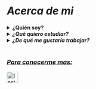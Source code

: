 <h1><i> Acerca de mi </i></h1>

<div>
<details>
        <summary><b>¿Quién soy?</b></summary>
        <br>
            <p><i>Me llamo Uriel Benitez, soy de Berazategui, provincia de Buenos Aires, Argentina. Tengo 18 años, estudio en la <b>Escuela de Educación Técnica N°7</b>, más conocida como <a href = "https://www.impatrq.com/ ">IMPA</a>, en Quilmes.</p>
            <p>Tengo muchos pasatiempos, juego al voley, escucho musica, pero lo que más disfruto es jugar videojuegos con mis amigos. Desde chiquito, 8 años aproximadamente, me interesó todo lo relacionado con los videojuegos, el que más jugué en esa época fue el Counter Strike 1.6 (hoy en dia juego al Global Offensive) y el Age of Empires.</p>
            <p>Otra pasión que tengo ademas de los videojuegos son los deportes, amo jugar al futbol y al voley, no me gusta tanto verlos porque me desespera no poder jugar, pero los partidos de la selección no me los pierdo por nada.
            </p>    
 </details>
 </div>
    <div>
    <details>
        <summary><b>¿Qué quiero estudiar?</b></summary>
        <br>
            <p>Siempre fue un tema que me costó, hoy en día creo que lo tengo un poco más claro, pero el camino sigue estando medio nublado. Estos ultimos años del colegio (olvidé decirlo, estudio la especialidad de Técnico Aviónico) me di cuenta que las materias que más me gustan son las que interviene algun tipo de programación, ya sea en <b>Python</b>, en <b>C</b>, en <b>Arduino</b>, etc. Este tipo de materias me gustan pero se me hacen dificiles por igual, pero aún así intento poder entender.</p>
            <p>A lo que quiero llegar es lo siguiente, hace poco empecé a pensar en estudiar algo relacionado con la programación una vez termine el colegio, y la carrera que más me llama la atencion por ahora es la de desarrollo web, ya que estoy intentando aprender <b>HTML</b> y <b>CSS</b> por mi cuenta mediante cursos gratis en linea.</p>
    </details>
    </div>
        <div>
        <details>
            <summary><b>¿De qué me gustaría trabajar?</b></summary>
            <br>
                <p>En el mejor de los casos me gustaria poder encontrar un trabajo relacionado con mis estudios, pero debido a la situacion de nuestro país cualquier trabajo es valioso. Pero como dije, me gustaria encontrar un trabajo como desarrollador web, ya sea para una empresa, o realizar proyectos independientes, por ejemplo, ofreciendo el servicio para gente que me necesite para un proyecto en específico.</p>
        </details>
        </i>
        </div>
<br>
<h3> <u><i>Para conocerme mas:</u></i> </h2>
    <a href = "https://www.instagram.com/urielbenitezz/"><img src="https://cdn.jsdelivr.net/npm/simple-icons@v3/icons/instagram.svg" width="30px" alt="Instagram personal" title="Instagram personal"></a>








